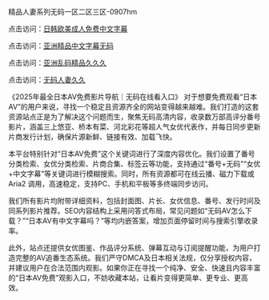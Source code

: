 精品人妻系列无码一区二区三区-0907hm

点击访问：<a href="https://heiliaozj3tjd.pages.dev">日韩欧美成人免费中文字幕</a>

点击访问：<a href="https://heiliaowzu4ur.pages.dev">亚洲精品中文字幕无码</a>

点击访问：<a href="https://heiliaoxqkkct.pages.dev">亚洲乱码精品久久久</a>

点击访问：<a href="https://heiliaoow5kzm.pages.dev">无码人妻久久</a>



《2025年最全日本AV免费影片导航｜无码在线看入口》
对于想要免费观看“日本AV”的用户来说，寻找一个稳定且资源齐全的网站变得越来越难。我们打造的这套资源站点正是为了解决这个问题而生，聚焦无码高清内容，收录数万部高评分番号影片，涵盖三上悠亚、桥本有菜、河北彩花等超人气女优代表作，并每日同步更新片商发行计划，确保片源新鲜、链接有效、加载飞快。

本平台特别针对“日本AV免费”这个关键词进行了深度内容优化。我们设置了番号分类检索、女优分类检索、片商合集、标签云等功能，支持通过“番号+无码”“女优+中文字幕”等关键词进行模糊搜索。同时，所有资源都可在线云播、磁力下载或 Aria2 调用，高速稳定，支持PC、手机和平板等多终端同步访问。

我们所有影片均附带详细资料，包括封面图、片长、女优信息、番号、发行时间及同系列影片推荐。SEO内容结构上采用问答式布局，常见问题如“无码AV怎么下载？”“日本AV有中文字幕吗？”等均内嵌答案，增加页面停留时间与搜索引擎收录率。

此外，站点还提供女优图鉴、作品评分系统、弹幕互动与订阅提醒功能，为用户打造完整的AV追番生态系统。我们严守DMCA及日本相关法规，仅分享授权内容，并建议用户在合法范围内观影。如果你正在寻找一个纯净、安全、快速且内容丰富的“日本AV免费”观影入口，不妨收藏本站，让看片变得更简单、更专业、更高效。



<span style="display:none;">[Canonical link]( ）</span>
